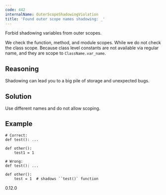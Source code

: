 ```yaml
---
code: 442
internalName: OuterScopeShadowingViolation
title: 'Found outer scope names shadowing: _'
---
```


Forbid shadowing variables from outer scopes.

We check the function, method, and module scopes. While we do not check
the class scope. Because class level constants are not available via
regular name, and they are scope to `ClassName.var_name`.

## Reasoning
Shadowing can lead you to a big pile of storage and unexpected bugs.

## Solution
Use different names and do not allow scoping.

## Example

    # Correct:
    def test(): ...
    
    def other():
        test1 = 1
    
    # Wrong:
    def test(): ...
    
    def other():
        test = 1  # shadows ``test()` function

<div class="versionadded">

0.12.0

</div>